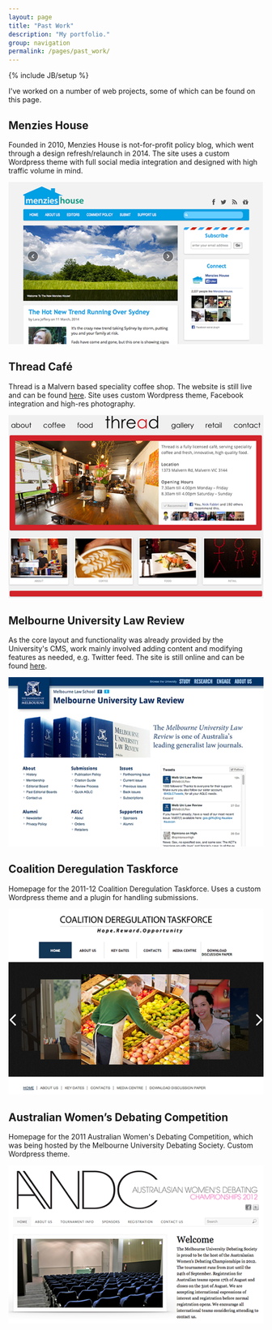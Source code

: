 ```yaml
---
layout: page
title: "Past Work"
description: "My portfolio."
group: navigation
permalink: /pages/past_work/
---
```

{% include JB/setup %}

I've worked on a number of web projects, some of which can be found on this page.

## Menzies House

Founded in 2010, Menzies House is not-for-profit policy blog, which went through a design refresh/relaunch in 2014.
The site uses a custom Wordpress theme with full social media integration and designed with high traffic volume in mind.

![Menzies House](preview_menzies_house.png)

## Thread Café

Thread is a Malvern based speciality coffee shop. The website is still live and can be found [here](http://www.threadcafe.com.au). Site uses custom Wordpress theme, Facebook integration and high-res photography.

![Thread Café](preview_thread_cafe.png)

## Melbourne University Law Review

As the core layout and functionality was already provided by the University's CMS, work mainly involved adding content and modifying features as needed, e.g. Twitter feed. The site is still online and can be found [here](http://www.mulr.com.au).

![Melbourne University Law Review](preview_mulr.png)

## Coalition Deregulation Taskforce

Homepage for the 2011-12 Coalition Deregulation Taskforce. Uses a custom Wordpress theme and a plugin for handling submissions.

![Coalition Deregulation Taskforce](preview_dereg_taskforce.png)

## Australian Women’s Debating Competition

Homepage for the 2011 Australian Women's Debating Competition, which was being hosted by the Melbourne University Debating Society. Custom Wordpress theme.

![Australian Women's Debating Competition](preview_awdc.png)
